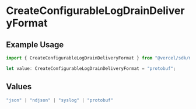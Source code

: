 # CreateConfigurableLogDrainDeliveryFormat

## Example Usage

```typescript
import { CreateConfigurableLogDrainDeliveryFormat } from "@vercel/sdk/models/createconfigurablelogdrainop.js";

let value: CreateConfigurableLogDrainDeliveryFormat = "protobuf";
```

## Values

```typescript
"json" | "ndjson" | "syslog" | "protobuf"
```